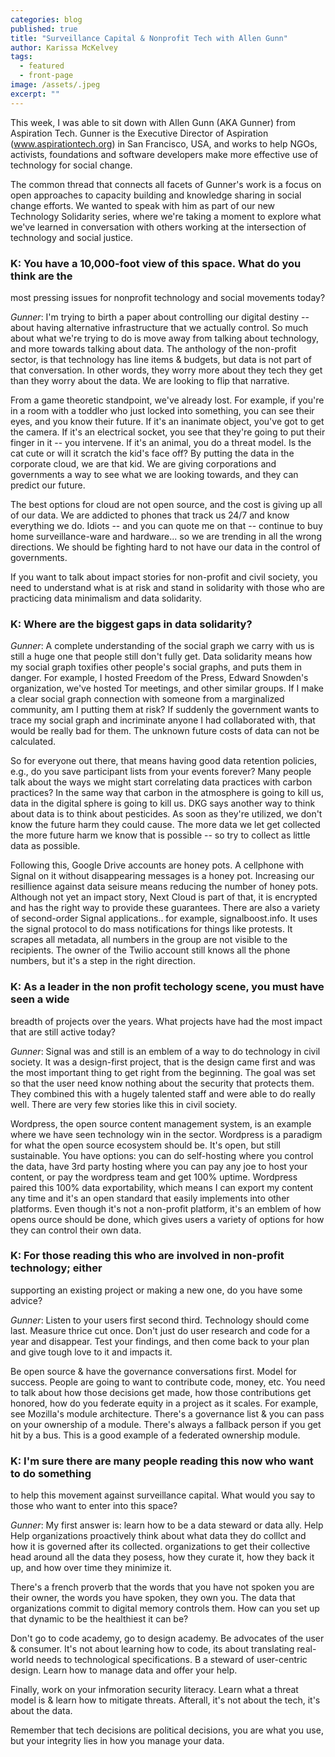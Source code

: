```yaml
---
categories: blog
published: true
title: "Surveillance Capital & Nonprofit Tech with Allen Gunn"
author: Karissa McKelvey
tags:
  - featured
  - front-page
image: /assets/.jpeg
excerpt: ""
---
```


This week, I was able to sit down with Allen Gunn (AKA Gunner) from Aspiration
Tech. Gunner is the Executive Director of Aspiration (www.aspirationtech.org)
in San Francisco, USA, and works to help NGOs, activists, foundations and
software developers make more effective use of technology for social change.

The common thread that connects all facets of Gunner's work is a focus on open
approaches to capacity building and knowledge sharing in social change efforts.
We wanted to speak with him as part of our new Technology Solidarity series,
where we're taking a moment to explore what we've learned in conversation with
others working at the intersection of technology and social justice.


### K: You have a 10,000-foot view of this space. What do you think are the
most pressing issues for nonprofit technology and social movements today?  

*Gunner*: I'm trying to birth a paper about controlling our digital destiny -- about
having alternative infrastructure that we actually control. So much about what
we're trying to do is move away from talking about technology, and more towards
talking about data. The anthology of the non-profit sector, is that technology
has line items & budgets, but data is not part of that conversation. In other
words, they worry more about they tech they get than they worry about the data.
We are looking to flip that narrative.

From a game theoretic standpoint, we've already lost. For example, if you're in
a room with a toddler who just locked into something, you can see their eyes,
and you know their future. If it's an inanimate object, you've got to get the
camera.  If it's an electrical socket, you see that they're going to put their
finger in it -- you intervene. If it's an animal, you do a threat model. Is the
cat cute or will it scratch the kid's face off? By putting the data in the
corporate cloud, we are that kid. We are giving corporations and governments
a way to see what we are looking towards, and they can predict our future. 


The best options for cloud are not open source, and the cost is giving up all
of our data. We are addicted to phones that track us 24/7 and know everything
we do. Idiots -- and you can quote me on that -- continue to buy home
surveillance-ware and hardware... so we are trending in all the wrong
directions. We should be fighting hard to not have our data in the control of
governments.

If you want to talk about impact stories for non-profit and civil society, you
need to understand what is at risk and stand in solidarity with those
who are practicing data minimalism and data solidarity. 

### K: Where are the biggest gaps in data solidarity? 

*Gunner*: A complete understanding of the social graph we carry with us is still a huge
one that people still don't fully get. Data solidarity means how my social
graph toxifies other people's social graphs, and puts them in danger. For
example, I hosted Freedom of the Press, Edward Snowden's organization, we've
hosted Tor meetings, and other similar groups. If I make a clear social graph
connection with someone from a marginalized community, am I putting them at
risk? If suddenly the government wants to trace my social graph and incriminate
anyone I had collaborated with, that would be really bad for them. The unknown
future costs of data can not be calculated.

So for everyone out there, that means having good data retention policies,
e.g., do you save participant lists from your events forever? Many people talk
about the ways we might start correlating data practices with carbon practices?
In the same way that carbon in the atmosphere is going to kill us, data in the
digital sphere is going to kill us. DKG says another way to think about data is
to think about pesticides. As soon as they're utilized, we don't know the
future harm they could cause. The more data we let get collected the more
future harm we know that is possible -- so try to collect as little data as
possible.

Following this, Google Drive accounts are honey pots. A cellphone with
Signal on it without disappearing messages is a honey pot. Increasing our
resillience against data seisure means reducing the number of honey pots.
Although not yet an impact story, Next Cloud is part of that, it is encrypted
and has the right way to provide these guarantees. There are also a variety of
second-order Signal applications.. for example, signalboost.info. It uses the
signal protocol to do mass notifications for things like protests. It scrapes
all metadata, all numbers in the group are not visible to the recipients. The
owner of the Twilio account still knows all the phone numbers, but
it's a step in the right direction.

### K: As a leader in the non profit techology scene, you must have seen a wide
breadth of projects over the years. What projects have had the most impact that
are still active today?

*Gunner*: Signal was and still is an emblem of a way to do technology in civil
society. It was a design-first project, that is the design came first and was
the most important thing to get right from the beginning. The goal was set so
that the user need know nothing about the security that protects them. They
combined this with a hugely talented staff and were able to do really well.
There are very few stories like this in civil society.

Wordpress, the open source content management system, is an example where we
have seen technology win in the sector. Wordpress is a paradigm for what the
open source ecosystem should be. It's open, but still sustainable. You have
options: you can do self-hosting where you control the data, have 3rd party
hosting where you can pay any joe to host your content, or pay the wordpress
team and get 100% uptime. Wordpress paired this 100% data exportability, which
means I can export my content any time and it's an open standard that easily
implements into other platforms. Even though it's not a non-profit platform,
it's an emblem of how opens ource should be done, which gives users a variety
of options for how they can control their own data. 


### K: For those reading this who are involved in non-profit technology; either
supporting an existing project or making a new one, do you have some advice?

*Gunner*: Listen to your users first second third. Technology should come last. Measure
thrice cut once. Don't just do user research and code for a year and disappear. Test your findings, and then
come back to your plan and give tough love to it and impacts it. 

Be open source & have the governance conversations first. Model for success.
People are going to want to contribute code, money, etc. You need to talk about
how those decisions get made, how those contributions get honored, how do you
federate equity in a project as it scales. For example, see Mozilla's module
architecture. There's a governance list & you can pass on your ownership of
a module. There's always a fallback person if you get hit by a bus. This is
a good example of a federated ownership module.

### K: I'm sure there are many people reading this now who want to do something
to help this movement against surveillance capital. What would you say to those
who want to enter into this space?

*Gunner*: My first answer is: learn how to be a data steward or data ally. Help
Help organizations proactively think about what data they do colllct and how it
is governed after its collected.  organizations to get their collective head
around all the data they posess, how they curate it, how they back it up, and
how over time they minimize it.

There's a french proverb that the words that you have not spoken you are their
owner, the words you have spoken, they own you. The data that organizations
commit to digital memory controls them. How can you set up that dynamic to be
the healthiest it can be?  

Don't go to code academy, go to design academy. Be advocates of the user
& consumer. It's not about learning how to code, its about translating
real-world needs to technological specifications. B a steward of user-centric
design. Learn how to manage data and offer your help.
    
Finally, work on your infmoration security literacy. Learn what a threat model
is & learn how to mitigate threats. Afterall, it's not about the tech, it's about the data.

Remember that tech decisions are political decisions, you are what you use, but
your integrity lies in how you manage your data.

